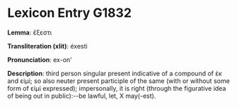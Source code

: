 # Lexicon Entry G1832

**Lemma**: ἔξεστι

**Transliteration (xlit)**: éxesti

**Pronunciation**: ex-on'

**Description**:
third person singular present indicative of a compound of ἐκ and εἰμί; so also         neuter present participle of the same (with or without some form of εἰμί expressed); impersonally, it is right (through the figurative idea of being out in public):--be lawful, let, X may(-est).
